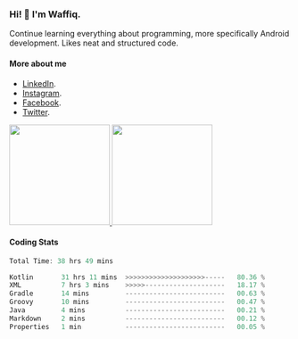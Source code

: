 ### Hi! 👋 I'm Waffiq.

Continue learning everything about programming, more specifically Android development. Likes neat and structured code.

#### More about me 
- [LinkedIn](https://www.linkedin.com/in/waffiqaziz/).
- [Instagram](https://www.instagram.com/waffiqaziz/).
- [Facebook](https://web.facebook.com/WaffiqAziz/).
- [Twitter](https://twitter.com/AzizWaffiq).

<p align="left">
<a href="https://github.com/waffiqaziz">
  <img height="180em" src="https://github-readme-stats-eight-theta.vercel.app/api?username=waffiqaziz&show_icons=true&theme=algolia&include_all_commits=true&count_private=true"/>
  <img height="180em" src="https://github-readme-stats-eight-theta.vercel.app/api/top-langs/?username=waffiqaziz&layout=compact&langs_count=8&theme=algolia"/>
</a>
</p>

#### Coding Stats
<!--START_SECTION:waka-->

```rust
Total Time: 38 hrs 49 mins

Kotlin       31 hrs 11 mins  >>>>>>>>>>>>>>>>>>>>-----   80.36 %
XML          7 hrs 3 mins    >>>>>--------------------   18.17 %
Gradle       14 mins         -------------------------   00.63 %
Groovy       10 mins         -------------------------   00.47 %
Java         4 mins          -------------------------   00.21 %
Markdown     2 mins          -------------------------   00.12 %
Properties   1 min           -------------------------   00.05 %
```

<!--END_SECTION:waka-->
